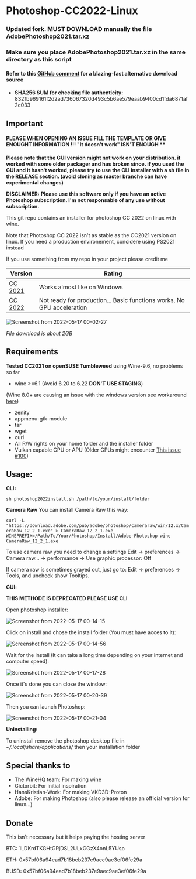 # Photoshop-CC2022-Linux

### Updated fork. **MUST DOWNLOAD** manually the file AdobePhotoshop2021.tar.xz

### Make sure you place AdobePhotoshop2021.tar.xz in the same directory as this script

#### **Refer to this [GitHub comment](https://github.com/LinSoftWin/Photoshop-CC2022-Linux/pull/128#issuecomment-2043562369) for a blazing-fast alternative download source**

-  **SHA256 SUM for checking file authenticity:** 8321b969161f2d2ad736067320d493c5b6ae579eaab9400cd1fda6871af2c033


## Important

#### PLEASE WHEN OPENING AN ISSUE FILL THE TEMPLATE OR GIVE ENOUGHT INFORMATION !!! "It doesn't work" ISN'T ENOUGH **

**Please note that the GUI version might not work on your distribution. it worked with some older packager and has broken since. if you used the GUI and it hasn't worked, please try to use the CLI installer with a sh file in the RELEASE section. (avoid cloning as master branche can have experimental changes)**

**DISCLAIMER:**
**Please use this software only if you have an active Photoshop subscription. I'm not responsable of any use without subscription.**

This git repo contains an installer for photoshop CC 2022 on linux with wine.

Note that Photoshop CC 2022 isn't as stable as the CC2021 version on linux. If you need a production environement, concidere using PS2021 instead

If you use something from my repo in your project please credit me

| Version  | Rating |
| ------------- | ------------- |
| [CC 2021](https://github.com/MiMillieuh/Photoshop-CC2022-Linux/releases/tag/2.1.3)  | Works almost like on Windows  |
| [CC 2022](https://github.com/MiMillieuh/Photoshop-CC2022-Linux/releases/tag/2.1.1)  | Not ready for production... Basic functions works, No GPU acceleration  |

![Screenshot from 2022-05-17 00-02-27](https://user-images.githubusercontent.com/52078885/168690419-274020b0-c993-4b86-a58f-f0f07237aa4f.png)

*File download is about 2GB*

## Requirements

**Tested CC2021 on openSUSE Tumbleweed** using Wine-9.6, no problems so far
- wine >=6.1 (Avoid 6.20 to 6.22 **DON'T USE STAGING**) 

(Wine 8.0+ are causing an issue with the windows version see workaround [here](https://github.com/MiMillieuh/Photoshop-CC2022-Linux/issues/94#issuecomment-1426776219))
- zenity
- appmenu-gtk-module
- tar
- wget
- curl
- All R/W rights on your home folder and the installer folder
- Vulkan capable GPU or APU (Older GPUs might encounter [This issue #100](https://github.com/MiMillieuh/Photoshop-CC2022-Linux/issues/100))


## Usage: 

**CLI:**

`sh photoshop2022install.sh /path/to/your/install/folder`

**Camera Raw**
You can install Camera Raw this way:

`curl -L "https://download.adobe.com/pub/adobe/photoshop/cameraraw/win/12.x/CameraRaw_12_2_1.exe" > CameraRaw_12_2_1.exe`
`WINEPREFIX=/Path/To/Your/Photoshop/Install/Adobe-Photoshop wine CameraRaw_12_2_1.exe`

To use camera raw you need to change a settings
Edit -> preferences -> Camera raw... -> performance -> Use graphic processor: Off

If camera raw is sometimes grayed out, just go to: Edit -> preferences -> Tools, and uncheck show Tooltips.



**GUI:**

**THIS METHODE IS DEPRECATED PLEASE USE CLI**

Open photoshop installer:

![Screenshot from 2022-05-17 00-14-15](https://user-images.githubusercontent.com/52078885/168692144-a1819955-c541-4248-bca2-ef4ed248e4bf.png)

Click on install and chose the install folder (You must have acces to it):

![Screenshot from 2022-05-17 00-14-56](https://user-images.githubusercontent.com/52078885/168692184-62e2c937-fa4b-43e8-ab8a-449015b42994.png)

Wait for the install (It can take a long time depending on your internet and computer speed):

![Screenshot from 2022-05-17 00-17-28](https://user-images.githubusercontent.com/52078885/168692197-c861e67a-01e0-436d-8169-6d23a0aa4edb.png)

Once it's done you can close the window:

![Screenshot from 2022-05-17 00-20-39](https://user-images.githubusercontent.com/52078885/168692210-7093c10d-310d-45f4-98fb-0d8eb25609f5.png)

Then you can launch Photoshop:

![Screenshot from 2022-05-17 00-21-04](https://user-images.githubusercontent.com/52078885/168692218-dd1dd912-83a8-4746-aafa-da7f0a9673c3.png)

**Uninstalling:**

To uninstall remove the photoshop desktop file in *~/.local/share/applications/* then your installation folder


## Special thanks to
- The WineHQ team: For making wine
- Gictorbit: For initial inspiration
- HansKristian-Work: For making VKD3D-Proton
- Adobe: For making Photoshop (also please release an official version for linux...)




## Donate

This isn't necessary but it helps paying the hosting server



BTC: 1LDKrdTKGHtGRjDSL2ULxGGzX4onL5YUsp

ETH: 0x57bf06a94ead7b18beb237e9aec9ae3ef06fe29a

BUSD: 0x57bf06a94ead7b18beb237e9aec9ae3ef06fe29a
